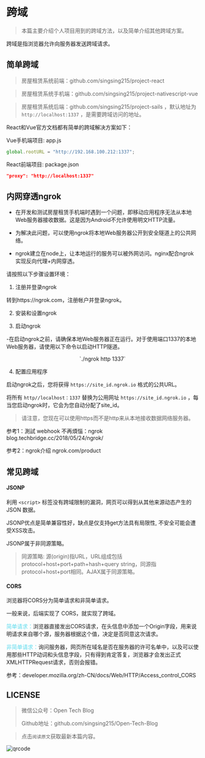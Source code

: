# 跨域

> 本篇主要介绍个人项目用到的跨域方法，以及简单介绍其他跨域方案。

跨域是指浏览器允许向服务器发送跨域请求。

## 简单跨域

> 房屋租赁系统前端：github.com/singsing215/project-react

> 房屋租赁系统手机端：github.com/singsing215/project-nativescript-vue

> 房屋租赁系统后端：github.com/singsing215/project-sails ，默认地址为 `http://localhost:1337` ，是需要跨域访问的地址。

React和Vue官方文档都有简单的跨域解决方案如下：

Vue手机端项目: app.js 

``` javascript
global.rootURL = "http://192.168.100.212:1337";
```

React前端项目: package.json

``` json
"proxy": "http://localhost:1337"
```

## 内网穿透ngrok

* 在开发和测试房屋租赁手机端时遇到一个问题，即移动应用程序无法从本地Web服务器接收数据。这是因为Android不允许使用明文HTTP流量。

* 为解决此问题，可以使用ngrok将本地Web服务器公开到安全隧道上的公共网络。

* ngrok建立在node上，让本地运行的服务可以被外网访问。nginx配合ngrok实现反向代理+内网穿透。

请按照以下步骤设置环境：

1. 注册并登录ngrok

转到https://ngrok.com，注册帐户并登录ngrok。

2. 安装和设置ngrok

3. 启动ngrok

-在启动ngrok之前，请确保本地Web服务器正在运行。对于使用端口1337的本地Web服务器，请使用以下命令以启动HTTP隧道。

<p style="text-align:center"> `./ngrok http 1337` </p>

4. 配置应用程序

启动ngrok之后，您将获得 `https://site_id.ngrok.io` 格式的公共URL。

将所有 `http//localhost：1337` 替换为公用网址 `https://site_id.ngrok.io` ，每当您启动ngrok时，它会为您自动分配了site_id。

> 请注意，您现在可以使用https而不是http来从本地接收数据网络服务器。

参考1：測試 webhook 不再煩惱：ngrok blog.techbridge.cc/2018/05/24/ngrok/

参考2：ngrok介绍 ngrok.com/product

## 常见跨域

#### JSONP

利用 `<script>` 标签没有跨域限制的漏洞，网页可以得到从其他来源动态产生的 JSON 数据。

JSONP优点是简单兼容性好，缺点是仅支持get方法具有局限性, 不安全可能会遭受XSS攻击。

JSONP属于非同源策略。

> 同源策略: 源(origin)指URL，URL组成包括protocol+host+port+path+hash+query string，同源指protocol+host+port相同。AJAX属于同源策略。

#### CORS

浏览器将CORS分为简单请求和非简单请求。

一般来说，后端实现了 CORS，就实现了跨域。

<span  style="color: #5bdaed; ">简单请求：</span>浏览器直接发出CORS请求，在头信息中添加一个Origin字段，用来说明请求来自哪个源，服务器根据这个值，决定是否同意这次请求。

<span  style="color: #5bdaed; ">非简单请求：</span>询问服务器，网页所在域名是否在服务器的许可名单中，以及可以使用那些HTTP动词和头信息字段，只有得到肯定答复，浏览器才会发出正式XMLHTTPRequest请求，否则会报错。

参考：developer.mozilla.org/zh-CN/docs/Web/HTTP/Access_control_CORS

## LICENSE

> 微信公众号：Open Tech Blog
> 
> Github地址：github.com/singsing215/Open-Tech-Blog

> 点击`阅读原文`获取最新本篇内容。

![qrcode](https://m.qpic.cn/psc?/V537Qnpi0OXnJm2Konin077jks4ap2ow/bqQfVz5yrrGYSXMvKr.cqZs491lneOtH7kLYV2wRHulaIh6H8AG0sOgrRV5IOzhOeBPqvFlOAcjrjqxHkjHf.PFLhGbXhv2NOlTTJqCDHuw!/b&bo=WAFYAQAAAAABByA!&rf=viewer_4)
